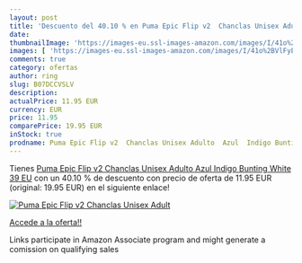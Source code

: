 ```yaml
---
layout: post
title: 'Descuento del 40.10 % en Puma Epic Flip v2  Chanclas Unisex Adult'
date: 
thumbnailImage: 'https://images-eu.ssl-images-amazon.com/images/I/41o%2BVlFyE%2BL._SL200_.jpg'
images: [ 'https://images-eu.ssl-images-amazon.com/images/I/41o%2BVlFyE%2BL._SL200_.jpg' ]
comments: true
category: ofertas
author: ring
slug: B07DCCVSLV
description:
actualPrice: 11.95 EUR
currency: EUR
price: 11.95
comparePrice: 19.95 EUR
inStock: true
prodname: Puma Epic Flip v2  Chanclas Unisex Adulto  Azul  Indigo Bunting White   39 EU
---
```


Tienes [Puma Epic Flip v2  Chanclas Unisex Adulto  Azul  Indigo Bunting White   39 EU](https://www.amazon.es/dp/B07DCCVSLV/?tag=tolees-21) con un 40.10 % de descuento con precio de oferta de 11.95 EUR (original: 19.95 EUR) en el siguiente enlace!

[![Puma Epic Flip v2  Chanclas Unisex Adult](https://images-eu.ssl-images-amazon.com/images/I/41o%2BVlFyE%2BL._SL200_.jpg)](https://www.amazon.es/dp/B07DCCVSLV/?tag=tolees-21)

[Accede a la oferta!!](https://www.amazon.es/dp/B07DCCVSLV/?tag=tolees-21)

Links participate in Amazon Associate program and might generate a comission on qualifying sales


